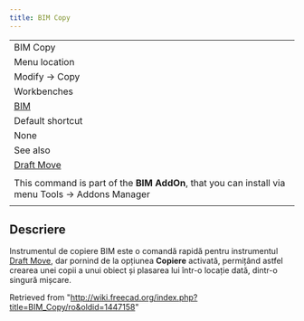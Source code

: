 ```yaml
---
title: BIM Copy
---
```

|  |
| --- |
| BIM Copy |
| Menu location |
| Modify -> Copy |
| Workbenches |
| [BIM](/BIM_Workbench "BIM Workbench") |
| Default shortcut |
| None |
| See also |
| [Draft Move](/Draft_Move "Draft Move") |
|  |
| This command is part of the **BIM AddOn**, that you can install via menu Tools → Addons Manager |
|  |

## Descriere

Instrumentul de copiere BIM este o comandă rapidă pentru instrumentul [Draft Move](/Draft_Move "Draft Move"), dar pornind de la opțiunea **Copiere** activată, permițând astfel crearea unei copii a unui obiect și plasarea lui într-o locație dată, dintr-o singură mișcare.

Retrieved from "<http://wiki.freecad.org/index.php?title=BIM_Copy/ro&oldid=1447158>"